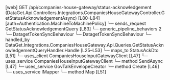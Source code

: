 [web] GET /api/companies-house-gateway/status-acknowledgement  (DataGet.Api.Controllers.Integrations.CompaniesHouseGatewayController.GetStatusAcknowledgementAsync)  [L80–L84] [auth=Authentication.MachineToMachinePolicy]
  └─ sends_request GetStatusAcknowledgementQuery [L83]
    └─ generic_pipeline_behaviors 2
      └─ DatagetTokenSyncBehaviour
      └─ DatagetTokenSyncBehaviour
    └─ handled_by DataGet.Integrations.CompaniesHouseGateway.Api.Queries.GetStatusAcknowledgementQueryHandler.Handle [L25–L53]
      └─ maps_to StatusAckDto [L51]
      └─ uses_client CompaniesHouseInputGatewayClient [L47]
      └─ uses_service CompaniesHouseInputGatewayClient
        └─ method SendAsync [L47]
      └─ uses_service GovTalkEnvelopeCreator
        └─ method Create [L46]
      └─ uses_service IMapper
        └─ method Map [L51]

